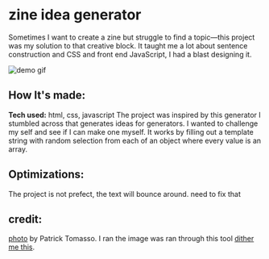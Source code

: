 # zine idea generator 
  Sometimes I want to create a zine but struggle to find a topic—this project was my solution to that creative block. It taught me a lot about sentence construction and CSS and front end JavaScript, I had a blast     designing it.

![demo gif](https://semii.space/files/zineIdeaGenerator.gif)

## How It's made:

**Tech used:** html, css, javascript
  The project was inspired by this generator I stumbled across that generates ideas for generators. I wanted to challenge my self and see if I can make one myself.
  It works by filling out a template string with random selection from each of an object where every value is an array.

## Optimizations:
  The project is not prefect, the text will bounce around. need to fix that

## credit:
  [photo](https://unsplash.com/photos/lighted-vintage-light-bulbs-1NTFSnV-KLs) by Patrick Tomasso. I ran the image was ran through this tool [dither me this](https://doodad.dev/dither-me-this/).
